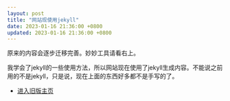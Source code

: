 ```yaml
---
layout: post
title: "网站现使用jekyll"
date: 2023-01-16 21:36:00 +0800
updated: 2023-01-16 21:36:00 +0800
---
```


原来的内容会逐步迁移完善。<span class='miaomiao'>妙妙</span>工具请看右上。

我学会了jekyll的一些使用方法，所以网站现在使用了jekyll生成内容。不能说之前用的不是jekyll，只是说，现在上面的东西好多都不是手写的了。

- [进入旧版主页](/25k/)
